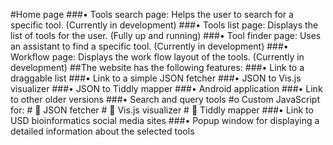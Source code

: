 #Home page
###•	Tools search page: Helps the user to search for a specific tool. (Currently in development)
###•	Tools list page: 	Displays the list of tools for the user. (Fully up and running)
###•	Tool finder page: Uses an assistant to find a specific tool. (Currently in development)
###•	Workflow page: Displays the work flow layout of the tools. (Currently in development)
##The website has the following features:
###•	Link to a draggable list
###•	Link to a simple JSON fetcher
###•	JSON to Vis.js visualizer
###•	JSON to Tiddly mapper
###•	Android application
###•	Link to other older versions
###•	Search and query tools
#o	Custom JavaScript for:
     # 	JSON fetcher
     # 	Vis.js visualizer
     # 	Tiddly mapper
###•	Link to USD bioinformatics social media sites
###•	Popup window for displaying a detailed information about the selected tools
